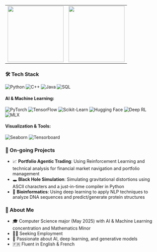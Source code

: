 <table>
  <tr>
    <td>
      <img height="180em" src="https://github-readme-streak-stats.herokuapp.com/?user=edwardduda&theme=tokyonight"/>
    </td>
    <td>
      <img height="180em" src="https://github-readme-stats.vercel.app/api/top-langs/?username=edwardduda&layout=compact&theme=tokyonight"/>
    </td>
  </tr>
</table>

### 🛠️ Tech Stack
![Python](https://img.shields.io/badge/Python-3776AB?style=for-the-badge&logo=python&logoColor=white) ![C++](https://img.shields.io/badge/C++-00599C?style=for-the-badge&logo=c%2B%2B&logoColor=white) ![Java](https://img.shields.io/badge/Java-ED8B00?style=for-the-badge&logo=openjdk&logoColor=white) ![SQL](https://img.shields.io/badge/MySQL-4479A1?style=for-the-badge&logo=mysql&logoColor=white)

#### AI & Machine Learning:
![PyTorch](https://img.shields.io/badge/PyTorch-EE4C2C?style=for-the-badge&logo=pytorch&logoColor=white) ![TensorFlow](https://img.shields.io/badge/TensorFlow-FF6F00?style=for-the-badge&logo=tensorflow&logoColor=white) ![Scikit-Learn](https://img.shields.io/badge/Scikit--Learn-F7931E?style=for-the-badge&logo=scikit-learn&logoColor=white) ![Hugging Face](https://img.shields.io/badge/Hugging%20Face-F4A261?style=for-the-badge&logo=huggingface&logoColor=white) ![Deep RL](https://img.shields.io/badge/Deep%20RL-563D7C?style=for-the-badge) ![MLX](https://img.shields.io/badge/MLX-FF7F50?style=for-the-badge)

#### Visualization & Tools:
![Seaborn](https://img.shields.io/badge/Seaborn-008080?style=for-the-badge) ![Tensorboard](https://img.shields.io/badge/Tensorboard-FFA500?style=for-the-badge&logo=tensorflow&logoColor=white)
### 📌 On-going Projects
- 📈 **Portfolio Agentic Trading**: Using Reinforcement Learning and technical analysis for financial market navigation and portfolio management
- 🕳️ **Black Hole Simulation**: Simulating gravitational distortions using ASCII characters and a just-in-time compiler in Python 
- 🔬 **Bioinformatics**: Using deep learning to apply NLP techniques to analyze DNA sequences and predict/generate protein structures
### 🚀 About Me
- 🎓 Computer Science major (May 2025) with AI & Machine Learning concentration and Mathematics Minor
- 👨‍💼 Seeking Employment
- 🧠 Passionate about AI, deep learning, and generative models
- 🇫🇷 Fluent in English & French

<!---
edwardduda/edwardduda is a ✨ special ✨ repository because its `README.md` (this file) appears on your GitHub profile.
You can click the Preview link to take a look at your changes.
--->




